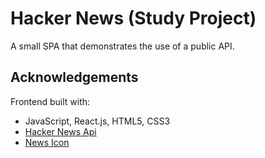 # Hacker News (Study Project)

A small SPA that demonstrates the use of a public API.

## Acknowledgements

Frontend built with:
* JavaScript, React.js, HTML5, CSS3
* <a href="https://hn.algolia.com/api" target="_blank">Hacker News Api<a>
* <a href="https://www.flaticon.com/free-icons/newspaper">News Icon</a>